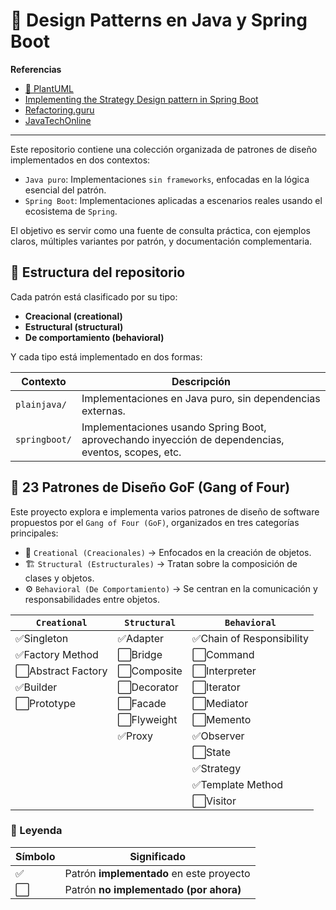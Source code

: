 # 🧠 Design Patterns en Java y Spring Boot

**Referencias**

- [🌱 PlantUML](https://plantuml.com/es/)
- [Implementing the Strategy Design pattern in Spring Boot](https://medium.com/codex/implementing-the-strategy-design-pattern-in-spring-boot-df3adb9ceb4a)
- [Refactoring.guru](https://refactoring.guru/es/design-patterns/java)
- [JavaTechOnline](https://javatechonline.com/java-design-patterns-java/)

---

Este repositorio contiene una colección organizada de patrones de diseño implementados en dos contextos:

- `Java puro`: Implementaciones `sin frameworks`, enfocadas en la lógica esencial del patrón.
- `Spring Boot`: Implementaciones aplicadas a escenarios reales usando el ecosistema de `Spring`.

El objetivo es servir como una fuente de consulta práctica, con ejemplos claros, múltiples variantes por patrón, y
documentación complementaria.

## 📂 Estructura del repositorio

Cada patrón está clasificado por su tipo:

- **Creacional (creational)**
- **Estructural (structural)**
- **De comportamiento (behavioral)**

Y cada tipo está implementado en dos formas:

| Contexto      | Descripción                                                                                        |
|---------------|----------------------------------------------------------------------------------------------------|
| `plainjava/`  | Implementaciones en Java puro, sin dependencias externas.                                          |
| `springboot/` | Implementaciones usando Spring Boot, aprovechando inyección de dependencias, eventos, scopes, etc. |

## 🎯 23 Patrones de Diseño GoF (Gang of Four)

Este proyecto explora e implementa varios patrones de diseño de software propuestos por el `Gang of Four (GoF)`,
organizados en tres categorías principales:

- 🧱 `Creational (Creacionales)` → Enfocados en la creación de objetos.
- 🏗️ `Structural (Estructurales)` → Tratan sobre la composición de clases y objetos.
- ⚙️ `Behavioral (De Comportamiento)` → Se centran en la comunicación y responsabilidades entre objetos.

| `Creational`      | `Structural` | `Behavioral`             |
|-------------------|--------------|--------------------------|
| ✅Singleton        | ✅Adapter     | ✅Chain of Responsibility |
| ✅Factory Method   | ⬜Bridge      | ⬜Command                 |
| ⬜Abstract Factory | ⬜Composite   | ⬜Interpreter             |
| ✅Builder          | ⬜Decorator   | ⬜Iterator                |
| ⬜Prototype        | ⬜Facade      | ⬜Mediator                |
|                   | ⬜Flyweight   | ⬜Memento                 |
|                   | ✅Proxy       | ✅Observer                |
|                   |              | ⬜State                   |
|                   |              | ✅Strategy                |
|                   |              | ✅Template Method         |
|                   |              | ⬜Visitor                 |

### 📘 Leyenda

| Símbolo | Significado                              |
|---------|------------------------------------------|
| ✅       | Patrón **implementado** en este proyecto |
| ⬜       | Patrón **no implementado (por ahora)**   |
